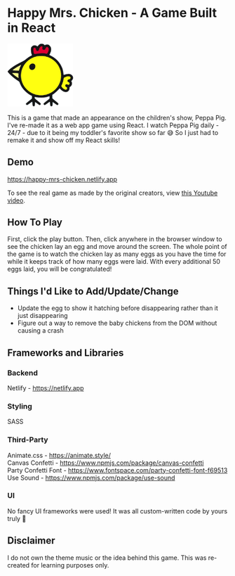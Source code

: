 # Happy Mrs. Chicken - A Game Built in React

<img src='./src/assets/images/chicken-mouth-closed.png' alt='Happy Mrs. Chicken' width='150px' height='auto' />

This is a game that made an appearance on the children's show, Peppa Pig. I've
re-made it as a web app game using React. I watch Peppa Pig daily - 24/7 - due
to it being my toddler's favorite show so far 😅 So I just had to remake it and
show off my React skills!

## Demo

<a href='https://happy-mrs-chicken.netlify.app' target='_blank' rel='noreferrer'>https://happy-mrs-chicken.netlify.app</a>

To see the real game as made by the original creators, view 
<a href='https://youtu.be/18vbpsOil_U?t=43' target='_blank' rel='noreferrer'>this Youtube video</a>.

## How To Play

First, click the play button. Then, click anywhere in the browser window to see the chicken lay an egg 
and move around the screen. The whole point of the game is to watch the chicken lay as many eggs as you
have the time for while it keeps track of how many eggs were laid. With every additional 50 eggs laid,
you will be congratulated!

## Things I'd Like to Add/Update/Change
- Update the egg to show it hatching before disappearing rather than it just disappearing
- Figure out a way to remove the baby chickens from the DOM without causing a crash

## Frameworks and Libraries

### Backend

Netlify - https://netlify.app

### Styling

SASS

### Third-Party

Animate.css - https://animate.style/<br/>
Canvas Confetti - https://www.npmjs.com/package/canvas-confetti<br/>
Party Confetti Font - https://www.fontspace.com/party-confetti-font-f69513<br/>
Use Sound - https://www.npmjs.com/package/use-sound

### UI

No fancy UI frameworks were used! It was all custom-written code by yours truly 💙

## Disclaimer

I do not own the theme music or the idea behind this game. This was re-created for learning
purposes only.
